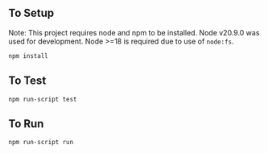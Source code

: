## To Setup

Note: This project requires node and npm to be installed. Node v20.9.0 was used for development. Node >=18 is required due to use of `node:fs`.

`npm install`

## To Test

`npm run-script test`

## To Run

`npm run-script run`
